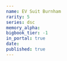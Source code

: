 ```yaml
---
name: EV Suit Burnham
rarity: 5
series: dsc
memory_alpha:
bigbook_tier: -1
in_portal: true
date:
published: true
---
```



